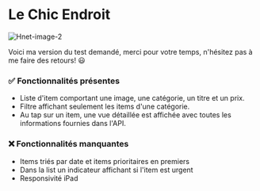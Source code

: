 # Le Chic Endroit

![Hnet-image-2](https://user-images.githubusercontent.com/50548410/173060841-43f47528-48d0-4622-9b38-8a948a50b0d6.gif)

Voici ma version du test demandé, merci pour votre temps, n'hésitez pas à me faire des retours! :smiley:

### :white_check_mark: Fonctionnalités présentes
- Liste d'item comportant une image, une catégorie, un titre et un prix.
- Filtre affichant seulement les items d'une catégorie.
- Au tap sur un item, une vue détaillée est affichée avec toutes les informations fournies dans l'API.

### :x: Fonctionnalités manquantes
- Items triés par date et items prioritaires en premiers
- Dans la list un indicateur affichant si l'item est urgent
- Responsivité iPad
